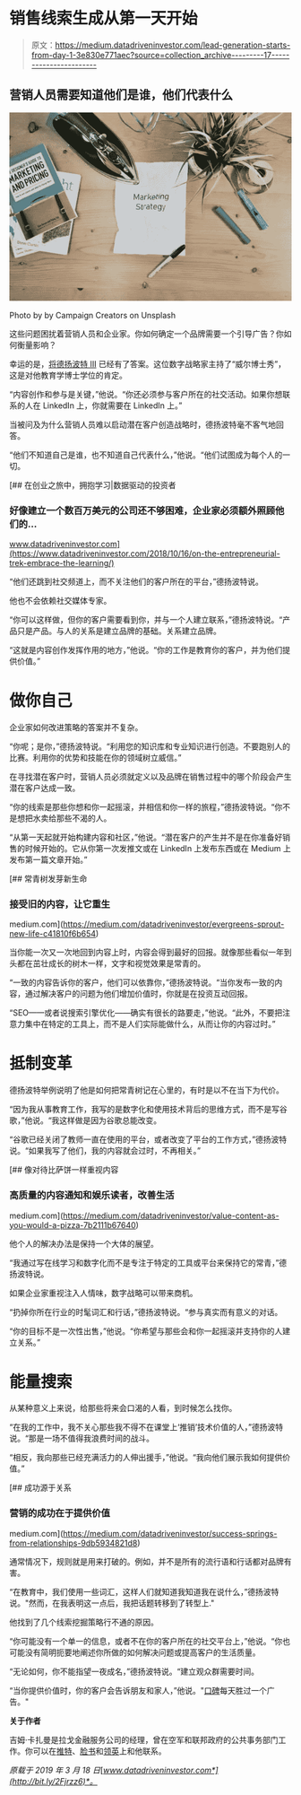 # 销售线索生成从第一天开始

> 原文：<https://medium.datadriveninvestor.com/lead-generation-starts-from-day-1-3e830e771aec?source=collection_archive---------17----------------------->

## 营销人员需要知道他们是谁，他们代表什么

![](img/ab57cd1ee91376a1772a3392d7b0cb3a.png)

Photo by by Campaign Creators on Unsplash

这些问题困扰着营销人员和企业家。你如何确定一个品牌需要一个引导广告？你如何衡量影响？

幸运的是，[将德扬波特 III](https://twitter.com/iamDrWill) 已经有了答案。这位数字战略家主持了“威尔博士秀”，这是对他教育学博士学位的肯定。

“内容创作和参与是关键，”他说。“你还必须参与客户所在的社交活动。如果你想联系的人在 LinkedIn 上，你就需要在 LinkedIn 上。”

当被问及为什么营销人员难以启动潜在客户创造战略时，德扬波特毫不客气地回答。

“他们不知道自己是谁，也不知道自己代表什么，”他说。“他们试图成为每个人的一切。

[](https://www.datadriveninvestor.com/2018/10/16/on-the-entrepreneurial-trek-embrace-the-learning/) [## 在创业之旅中，拥抱学习|数据驱动的投资者

### 好像建立一个数百万美元的公司还不够困难，企业家必须额外照顾他们的…

www.datadriveninvestor.com](https://www.datadriveninvestor.com/2018/10/16/on-the-entrepreneurial-trek-embrace-the-learning/) 

“他们还跳到社交频道上，而不关注他们的客户所在的平台，”德扬波特说。

他也不会依赖社交媒体专家。

“你可以这样做，但你的客户需要看到你，并与一个人建立联系，”德扬波特说。“产品只是产品。与人的关系是建立品牌的基础。关系建立品牌。

“这就是内容创作发挥作用的地方，”他说。“你的工作是教育你的客户，并为他们提供价值。”

# 做你自己

企业家如何改进策略的答案并不复杂。

“你呢；是你，”德扬波特说。“利用您的知识库和专业知识进行创造。不要跑别人的比赛。利用你的优势和技能在你的领域树立威信。”

在寻找潜在客户时，营销人员必须就定义以及品牌在销售过程中的哪个阶段会产生潜在客户达成一致。

“你的线索是那些你想和你一起摇滚，并相信和你一样的旅程，”德扬波特说。“你不是想把水卖给那些不渴的人。

“从第一天起就开始构建内容和社区，”他说。“潜在客户的产生并不是在你准备好销售的时候开始的。它从你第一次发推文或在 LinkedIn 上发布东西或在 Medium 上发布第一篇文章开始。”

[](https://medium.com/datadriveninvestor/evergreens-sprout-new-life-c41810f6b654) [## 常青树发芽新生命

### 接受旧的内容，让它重生

medium.com](https://medium.com/datadriveninvestor/evergreens-sprout-new-life-c41810f6b654) 

当你能一次又一次地回到内容上时，内容会得到最好的回报。就像那些看似一年到头都在茁壮成长的树木一样，文字和视觉效果是常青的。

“一致的内容告诉你的客户，他们可以依靠你，”德扬波特说。“当你发布一致的内容，通过解决客户的问题为他们增加价值时，你就是在投资互动回报。

“SEO——或者说搜索引擎优化——确实有很长的路要走，”他说。“此外，不要把注意力集中在特定的工具上，而不是人们实际能做什么，从而让你的内容过时。”

# 抵制变革

德扬波特举例说明了他是如何把常青树记在心里的，有时是以不在当下为代价。

“因为我从事教育工作，我写的是数字化和使用技术背后的思维方式，而不是写谷歌，”他说。“我这样做是因为谷歌总能改变。

“谷歌已经关闭了教师一直在使用的平台，或者改变了平台的工作方式，”德扬波特说。“如果我写了他们，我的内容就会过时，不再相关。”

[](https://medium.com/datadriveninvestor/value-content-as-you-would-a-pizza-7b2111b67640) [## 像对待比萨饼一样重视内容

### 高质量的内容通知和娱乐读者，改善生活

medium.com](https://medium.com/datadriveninvestor/value-content-as-you-would-a-pizza-7b2111b67640) 

他个人的解决办法是保持一个大体的展望。

“我通过写在线学习和数字化而不是专注于特定的工具或平台来保持它的常青，”德扬波特说。

如果企业家重视注入人情味，数字战略可以带来商机。

“扔掉你所在行业的时髦词汇和行话，”德扬波特说。“参与真实而有意义的对话。

“你的目标不是一次性出售，”他说。“你希望与那些会和你一起摇滚并支持你的人建立关系。”

# 能量搜索

从某种意义上来说，给那些将来会口渴的人看，到时候怎么找你。

“在我的工作中，我不关心那些我不得不在课堂上‘推销’技术价值的人，”德扬波特说。“那是一场不值得我浪费时间的战斗。

“相反，我向那些已经充满活力的人伸出援手，”他说。“我向他们展示我如何提供价值。”

[](https://medium.com/datadriveninvestor/success-springs-from-relationships-9db5934821d8) [## 成功源于关系

### 营销的成功在于提供价值

medium.com](https://medium.com/datadriveninvestor/success-springs-from-relationships-9db5934821d8) 

通常情况下，规则就是用来打破的。例如，并不是所有的流行语和行话都对品牌有害。

“在教育中，我们使用一些词汇，这样人们就知道我知道我在说什么，”德扬波特说。"然而，在我表明这一点后，我把话题转移到了转型上."

他找到了几个线索挖掘策略行不通的原因。

“你可能没有一个单一的信息，或者不在你的客户所在的社交平台上，”他说。“你也可能没有简明扼要地阐述你所做的如何解决问题或提高客户的生活质量。

“无论如何，你不能指望一夜成名，”德扬波特说。“建立观众群需要时间。

“当你提供价值时，你的客户会告诉朋友和家人，”他说。"[口碑](https://blog.markgrowth.com/talk-triggers-spark-word-of-mouth-2d83a7c5813b)每天胜过一个广告。"

**关于作者**

吉姆·卡扎曼是拉戈金融服务公司的经理，曾在空军和联邦政府的公共事务部门工作。你可以在[推特](https://twitter.com/JKatzaman)、[脸书](https://www.facebook.com/jim.katzaman)和[领英](https://www.linkedin.com/in/jim-katzaman-33641b21/)上和他联系。

*原载于 2019 年 3 月 18 日*[*www.datadriveninvestor.com*](http://bit.ly/2Fjrzz6)*。*